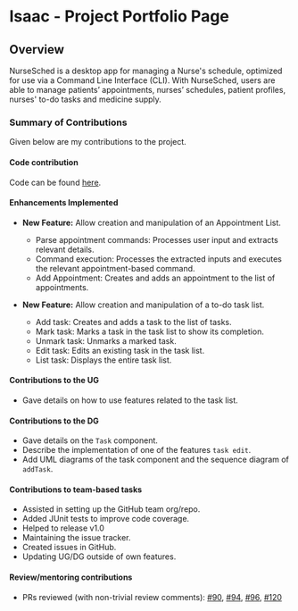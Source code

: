 # Isaac - Project Portfolio Page

## Overview
NurseSched is a desktop app for managing a Nurse's schedule, optimized for use via a Command Line Interface (CLI).
With NurseSched, users are able to manage patients’ appointments, nurses’ schedules, patient profiles, nurses' to-do 
tasks and medicine supply.

### Summary of Contributions
Given below are my contributions to the project.

#### Code contribution
Code can be found [here](https://nus-cs2113-ay2425s2.github.io/tp-dashboard/?search=isaaclks7&breakdown=true&sort=groupTitle%20dsc&sortWithin=title&since=2025-02-21&timeframe=commit&mergegroup=&groupSelect=groupByRepos&checkedFileTypes=docs~functional-code~test-code~other).

#### Enhancements Implemented

- **New Feature:** Allow creation and manipulation of an Appointment List. 

    - Parse appointment commands: Processes user input and extracts relevant details.
    - Command execution: Processes the extracted inputs and executes the relevant appointment-based command.
    - Add Appointment: Creates and adds an appointment to the list of appointments.

- **New Feature:** Allow creation and manipulation of a to-do task list.

    - Add task: Creates and adds a task to the list of tasks.
    - Mark task: Marks a task in the task list to show its completion.
    - Unmark task: Unmarks a marked task.
    - Edit task: Edits an existing task in the task list.
    - List task: Displays the entire task list.
    
#### Contributions to the UG

- Gave details on how to use features related to the task list.

#### Contributions to the DG

- Gave details on the `Task` component.
- Describe the implementation of one of the features `task edit`.
- Add UML diagrams of the task component and the sequence diagram of `addTask`.

#### Contributions to team-based tasks

- Assisted in setting up the GitHub team org/repo.
- Added JUnit tests to improve code coverage. 
- Helped to release v1.0
- Maintaining the issue tracker.
- Created issues in GitHub.
- Updating UG/DG outside of own features.

#### Review/mentoring contributions

- PRs reviewed (with non-trivial review comments): [#90](https://github.com/AY2425S2-CS2113-T11b-3/tp/pull/90),
  [#94](https://github.com/AY2425S2-CS2113-T11b-3/tp/pull/94),
  [#96](https://github.com/AY2425S2-CS2113-T11b-3/tp/pull/96), [#120](https://github.com/AY2425S2-CS2113-T11b-3/tp/pull/120)